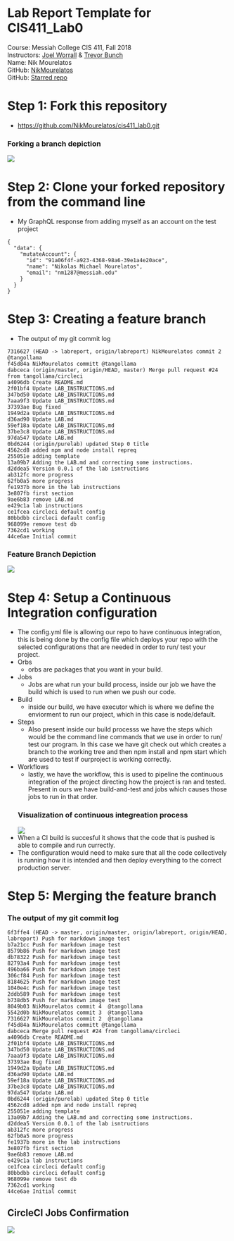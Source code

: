 # Lab Report Template for CIS411_Lab0
Course: Messiah College CIS 411, Fall 2018<br/>
Instructors: [Joel Worrall](https://github.com/tangollama) & [Trevor Bunch](https://github.com/trevordbunch)<br/>
Name: Nik Mourelatos<br/>
GitHub: [NikMourelatos](https://github.com/NikMourelatos)<br/>
GitHub: [Starred repo](https://github.com/vmt/udis86)<br/>

# Step 1: Fork this repository
- https://github.com/NikMourelatos/cis411_lab0.git
### Forking a branch depiction
![](images/ForkRepresentationComplete.jpg)

# Step 2: Clone your forked repository from the command line
- My GraphQL response from adding myself as an account on the test project
```
{
  "data": {
    "mutateAccount": {
      "id": "91a06f4f-a923-4368-98a6-39e1a4e20ace",
      "name": "Nikolas Michael Mourelatos",
      "email": "nm1287@messiah.edu"
    }
  }
}
```

# Step 3: Creating a feature branch
- The output of my git commit log
```
7316627 (HEAD -> labreport, origin/labreport) NikMourelatos commit 2  @tangollama
f45d84a NikMourelatos committ @tangollama
dabceca (origin/master, origin/HEAD, master) Merge pull request #24 from tangollama/circleci
a4096db Create README.md
2f01bf4 Update LAB_INSTRUCTIONS.md
347bd50 Update LAB_INSTRUCTIONS.md
7aaa9f3 Update LAB_INSTRUCTIONS.md
37393ae Bug fixed
1949d2a Update LAB_INSTRUCTIONS.md
d36ad90 Update LAB.md
59ef18a Update LAB_INSTRUCTIONS.md
37be3c8 Update LAB_INSTRUCTIONS.md
97da547 Update LAB.md
0bd6244 (origin/purelab) updated Step 0 title
4562cd8 added npm and node install repreq
255051e adding template
13a09b7 Adding the LAB.md and correcting some instructions.
d2ddea5 Version 0.0.1 of the lab isntructions
ab312fc more progress
62fb0a5 more progress
fe1937b more in the lab instructions
3e807fb first section
9ae6b83 remove LAB.md
e429c1a lab instructions
ce1fcea circleci default config
80bbdbb circleci default config
968099e remove test db
7362cd1 working
44ce6ae Initial commit
```
### Feature Branch Depiction
![](images/BranchRepresentation.jpg)

# Step 4: Setup a Continuous Integration configuration
- The config.yml file is allowing our repo to have continuous integration, this is being done by the config file which deploys your repo with the selected configurations that are needed in order to run/ test your project.
- Orbs
  * orbs are packages that you want in your build. 
- Jobs  
  * Jobs are what run your build process, inside our job we have the build which is used to run when we push our code.
- Build
  * inside our build, we have executor which is where we define the enviorment to run our project, which in this case is node/default.
- Steps 
  * Also present inside our build processs we have the steps which would be the command line commands that we use in order to run/ test our program. In this case we have git check out which creates a branch to the working tree and then npm install and npm start which are used to test if ourproject is working correctly.
- Workflows
  * lastly, we have the workflow, this is used to pipeline the continuous integration of the project directing how the project is ran and tested. Present in ours we have build-and-test and jobs which causes those jobs to run in that order.
  ### Visualization of continuous integreation process
   ![](images/CircleCIDemonstration.jpg)
- When a CI build is succesful it shows that the code that is pushed is able to compile and run currectly.
- The configuration would need to make sure that all the code collectively is running how it is intended and then deploy everything to the correct production server.

# Step 5: Merging the feature branch
### The output of my git commit log
```
6f3ffe4 (HEAD -> master, origin/master, origin/labreport, origin/HEAD, labreport) Push for markdown image test
b7a21cc Push for markdown image test
8579b86 Push for markdown image test
db78322 Push for markdown image test
82793a4 Push for markdown image test
496ba66 Push for markdown image test
306cf84 Push for markdown image test
8184625 Push for markdown image test
1040e4c Push for markdown image test
2ddb589 Push for markdown image test
b738db5 Push for markdown image test
8049b03 NikMourelatos commit 4  @tangollama
5542d0b NikMourelatos commit 3  @tangollama
7316627 NikMourelatos commit 2  @tangollama
f45d84a NikMourelatos committ @tangollama
dabceca Merge pull request #24 from tangollama/circleci
a4096db Create README.md
2f01bf4 Update LAB_INSTRUCTIONS.md
347bd50 Update LAB_INSTRUCTIONS.md
7aaa9f3 Update LAB_INSTRUCTIONS.md
37393ae Bug fixed
1949d2a Update LAB_INSTRUCTIONS.md
d36ad90 Update LAB.md
59ef18a Update LAB_INSTRUCTIONS.md
37be3c8 Update LAB_INSTRUCTIONS.md
97da547 Update LAB.md
0bd6244 (origin/purelab) updated Step 0 title
4562cd8 added npm and node install repreq
255051e adding template
13a09b7 Adding the LAB.md and correcting some instructions.
d2ddea5 Version 0.0.1 of the lab isntructions
ab312fc more progress
62fb0a5 more progress
fe1937b more in the lab instructions
3e807fb first section
9ae6b83 remove LAB.md
e429c1a lab instructions
ce1fcea circleci default config
80bbdbb circleci default config
968099e remove test db
7362cd1 working
44ce6ae Initial commit
```
## CircleCI Jobs Confirmation
![](images/Jobs.png)

